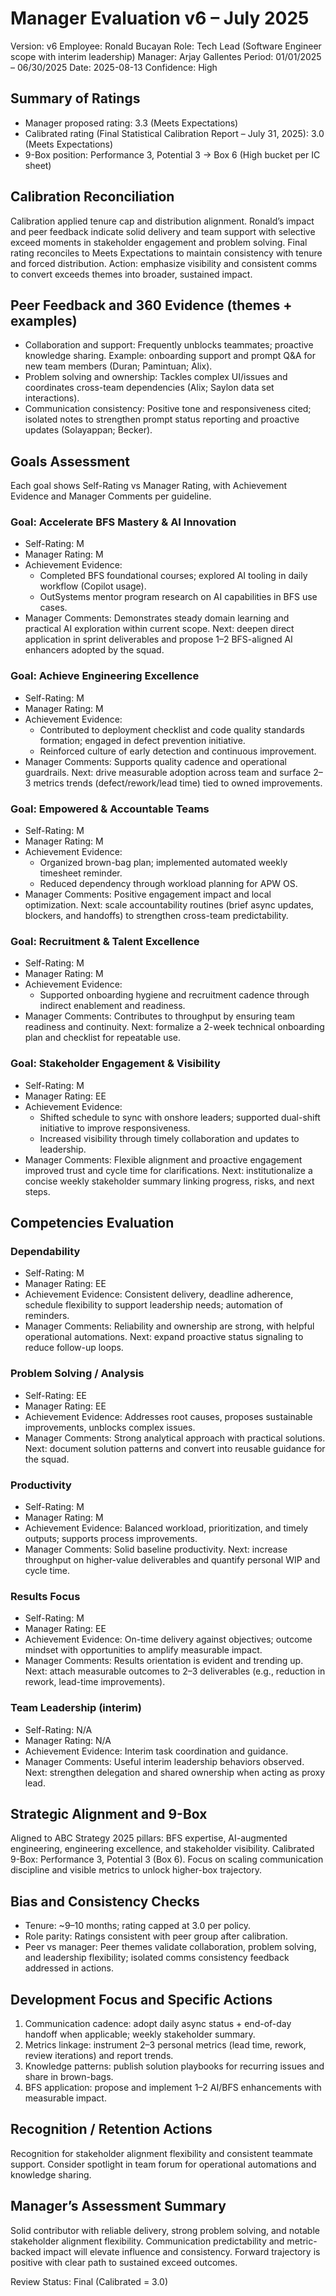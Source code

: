 # Manager Evaluation v6 – July 2025

Version: v6
Employee: Ronald Bucayan
Role: Tech Lead (Software Engineer scope with interim leadership)
Manager: Arjay Gallentes
Period: 01/01/2025 – 06/30/2025
Date: 2025-08-13
Confidence: High

## Summary of Ratings
- Manager proposed rating: 3.3 (Meets Expectations)
- Calibrated rating (Final Statistical Calibration Report – July 31, 2025): 3.0 (Meets Expectations)
- 9-Box position: Performance 3, Potential 3 → Box 6 (High bucket per IC sheet)

## Calibration Reconciliation
Calibration applied tenure cap and distribution alignment. Ronald’s impact and peer feedback indicate solid delivery and team support with selective exceed moments in stakeholder engagement and problem solving. Final rating reconciles to Meets Expectations to maintain consistency with tenure and forced distribution. Action: emphasize visibility and consistent comms to convert exceeds themes into broader, sustained impact.

## Peer Feedback and 360 Evidence (themes + examples)
- Collaboration and support: Frequently unblocks teammates; proactive knowledge sharing. Example: onboarding support and prompt Q&A for new team members (Duran; Pamintuan; Alix).
- Problem solving and ownership: Tackles complex UI/issues and coordinates cross-team dependencies (Alix; Saylon data set interactions).
- Communication consistency: Positive tone and responsiveness cited; isolated notes to strengthen prompt status reporting and proactive updates (Solayappan; Becker).

## Goals Assessment
Each goal shows Self-Rating vs Manager Rating, with Achievement Evidence and Manager Comments per guideline.

### Goal: Accelerate BFS Mastery & AI Innovation
- Self-Rating: M
- Manager Rating: M
- Achievement Evidence:
  - Completed BFS foundational courses; explored AI tooling in daily workflow (Copilot usage).
  - OutSystems mentor program research on AI capabilities in BFS use cases.
- Manager Comments: Demonstrates steady domain learning and practical AI exploration within current scope. Next: deepen direct application in sprint deliverables and propose 1–2 BFS-aligned AI enhancers adopted by the squad.

### Goal: Achieve Engineering Excellence
- Self-Rating: M
- Manager Rating: M
- Achievement Evidence:
  - Contributed to deployment checklist and code quality standards formation; engaged in defect prevention initiative.
  - Reinforced culture of early detection and continuous improvement.
- Manager Comments: Supports quality cadence and operational guardrails. Next: drive measurable adoption across team and surface 2–3 metrics trends (defect/rework/lead time) tied to owned improvements.

### Goal: Empowered & Accountable Teams
- Self-Rating: M
- Manager Rating: M
- Achievement Evidence:
  - Organized brown-bag plan; implemented automated weekly timesheet reminder.
  - Reduced dependency through workload planning for APW OS.
- Manager Comments: Positive engagement impact and local optimization. Next: scale accountability routines (brief async updates, blockers, and handoffs) to strengthen cross-team predictability.

### Goal: Recruitment & Talent Excellence
- Self-Rating: M
- Manager Rating: M
- Achievement Evidence:
  - Supported onboarding hygiene and recruitment cadence through indirect enablement and readiness.
- Manager Comments: Contributes to throughput by ensuring team readiness and continuity. Next: formalize a 2-week technical onboarding plan and checklist for repeatable use.

### Goal: Stakeholder Engagement & Visibility
- Self-Rating: M
- Manager Rating: EE
- Achievement Evidence:
  - Shifted schedule to sync with onshore leaders; supported dual-shift initiative to improve responsiveness.
  - Increased visibility through timely collaboration and updates to leadership.
- Manager Comments: Flexible alignment and proactive engagement improved trust and cycle time for clarifications. Next: institutionalize a concise weekly stakeholder summary linking progress, risks, and next steps.

## Competencies Evaluation

### Dependability
- Self-Rating: M
- Manager Rating: EE
- Achievement Evidence: Consistent delivery, deadline adherence, schedule flexibility to support leadership needs; automation of reminders.
- Manager Comments: Reliability and ownership are strong, with helpful operational automations. Next: expand proactive status signaling to reduce follow-up loops.

### Problem Solving / Analysis
- Self-Rating: EE
- Manager Rating: EE
- Achievement Evidence: Addresses root causes, proposes sustainable improvements, unblocks complex issues.
- Manager Comments: Strong analytical approach with practical solutions. Next: document solution patterns and convert into reusable guidance for the squad.

### Productivity
- Self-Rating: M
- Manager Rating: M
- Achievement Evidence: Balanced workload, prioritization, and timely outputs; supports process improvements.
- Manager Comments: Solid baseline productivity. Next: increase throughput on higher-value deliverables and quantify personal WIP and cycle time.

### Results Focus
- Self-Rating: M
- Manager Rating: EE
- Achievement Evidence: On-time delivery against objectives; outcome mindset with opportunities to amplify measurable impact.
- Manager Comments: Results orientation is evident and trending up. Next: attach measurable outcomes to 2–3 deliverables (e.g., reduction in rework, lead-time improvements).

### Team Leadership (interim)
- Self-Rating: N/A
- Manager Rating: N/A
- Achievement Evidence: Interim task coordination and guidance.
- Manager Comments: Useful interim leadership behaviors observed. Next: strengthen delegation and shared ownership when acting as proxy lead.

## Strategic Alignment and 9-Box
Aligned to ABC Strategy 2025 pillars: BFS expertise, AI-augmented engineering, engineering excellence, and stakeholder visibility. Calibrated 9-Box: Performance 3, Potential 3 (Box 6). Focus on scaling communication discipline and visible metrics to unlock higher-box trajectory.

## Bias and Consistency Checks
- Tenure: ~9–10 months; rating capped at 3.0 per policy.
- Role parity: Ratings consistent with peer group after calibration.
- Peer vs manager: Peer themes validate collaboration, problem solving, and leadership flexibility; isolated comms consistency feedback addressed in actions.

## Development Focus and Specific Actions
1) Communication cadence: adopt daily async status + end-of-day handoff when applicable; weekly stakeholder summary.
2) Metrics linkage: instrument 2–3 personal metrics (lead time, rework, review iterations) and report trends.
3) Knowledge patterns: publish solution playbooks for recurring issues and share in brown-bags.
4) BFS application: propose and implement 1–2 AI/BFS enhancements with measurable impact.

## Recognition / Retention Actions
Recognition for stakeholder alignment flexibility and consistent teammate support. Consider spotlight in team forum for operational automations and knowledge sharing.

## Manager’s Assessment Summary
Solid contributor with reliable delivery, strong problem solving, and notable stakeholder alignment flexibility. Communication predictability and metric-backed impact will elevate influence and consistency. Forward trajectory is positive with clear path to sustained exceed outcomes.

Review Status: Final (Calibrated = 3.0)


